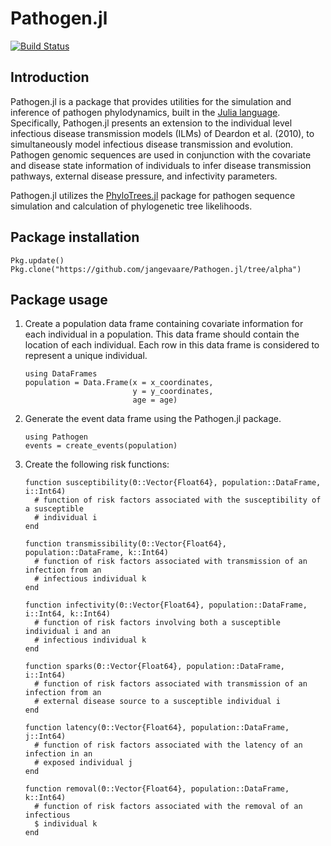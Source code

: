 # Pathogen.jl
[![Build Status](https://travis-ci.org/jangevaare/Pathogen.jl.svg?branch=alpha)](https://travis-ci.org/jangevaare/Pathogen.jl)


## Introduction

Pathogen.jl is a package that provides utilities for the simulation and inference of pathogen phylodynamics, built in the [Julia language](http://julialang.org). Specifically, Pathogen.jl presents an extension to the individual level infectious disease transmission models (ILMs) of Deardon et al. (2010), to simultaneously model infectious disease transmission and evolution. Pathogen genomic sequences are used in conjunction with the covariate and disease state information of individuals to infer disease transmission pathways, external disease pressure, and infectivity parameters.

Pathogen.jl utilizes the [PhyloTrees.jl]("https://github.com/jangevaare/PhyloTrees.jl") package for pathogen sequence simulation and calculation of phylogenetic tree likelihoods.


## Package installation


    Pkg.update()
    Pkg.clone("https://github.com/jangevaare/Pathogen.jl/tree/alpha")



## Package usage

1. Create a population data frame containing covariate information for each individual in a population. This data frame should contain the location of each individual. Each row in this data frame is considered to represent a unique individual.

       using DataFrames
       population = Data.Frame(x = x_coordinates,
                               y = y_coordinates,
                               age = age)

2. Generate the event data frame using the Pathogen.jl package.

       using Pathogen
       events = create_events(population)

3. Create the following risk functions:

       function susceptibility(Θ::Vector{Float64}, population::DataFrame, i::Int64)
         # function of risk factors associated with the susceptibility of a susceptible
         # individual i
       end

       function transmissibility(Θ::Vector{Float64}, population::DataFrame, k::Int64)
         # function of risk factors associated with transmission of an infection from an
         # infectious individual k
       end

       function infectivity(Θ::Vector{Float64}, population::DataFrame, i::Int64, k::Int64)
         # function of risk factors involving both a susceptible individual i and an
         # infectious individual k
       end

       function sparks(Θ::Vector{Float64}, population::DataFrame, i::Int64)
         # function of risk factors associated with transmission of an infection from an
         # external disease source to a susceptible individual i
       end

       function latency(Θ::Vector{Float64}, population::DataFrame, j::Int64)
         # function of risk factors associated with the latency of an infection in an
         # exposed individual j
       end

       function removal(Θ::Vector{Float64}, population::DataFrame, k::Int64)
         # function of risk factors associated with the removal of an infectious
         $ individual k
       end
